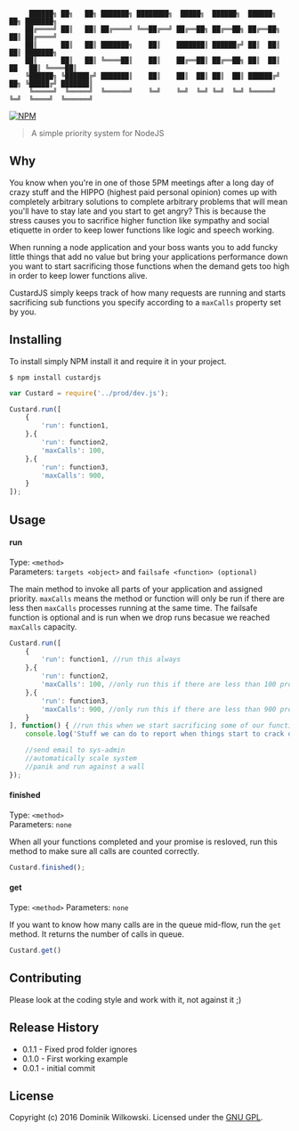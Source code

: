 ```shell
     ██████╗ ██╗   ██╗ ███████╗ ████████╗  █████╗  ██████╗  ██████╗           ██╗ ███████╗
    ██╔════╝ ██║   ██║ ██╔════╝ ╚══██╔══╝ ██╔══██╗ ██╔══██╗ ██╔══██╗          ██║ ██╔════╝
    ██║      ██║   ██║ ███████╗    ██║    ███████║ ██████╔╝ ██║  ██║          ██║ ███████╗
    ██║      ██║   ██║ ╚════██║    ██║    ██╔══██║ ██╔══██╗ ██║  ██║     ██   ██║ ╚════██║
    ╚██████╗ ╚██████╔╝ ███████║    ██║    ██║  ██║ ██║  ██║ ██████╔╝ ██╗ ╚█████╔╝ ███████║
     ╚═════╝  ╚═════╝  ╚══════╝    ╚═╝    ╚═╝  ╚═╝ ╚═╝  ╚═╝ ╚═════╝  ╚═╝  ╚════╝  ╚══════╝
```

[![NPM](https://nodei.co/npm/custardjs.png?downloads=true)](https://nodei.co/npm/custardjs/)


> A simple priority system for NodeJS

## Why

You know when you're in one of those 5PM meetings after a long day of crazy stuff and the HIPPO (highest paid personal opinion) comes up with completely
arbitrary solutions to complete arbitrary problems that will mean you'll have to stay late and you start to get angry? This is because the stress causes you
to sacrifice higher function like sympathy and social etiquette in order to keep lower functions like logic and speech working.

When running a node application and your boss wants you to add funcky little things that add no value but bring your applications performance down you want to
start sacrificing those functions when the demand gets too high in order to keep lower functions alive.

CustardJS simply keeps track of how many requests are running and starts sacrificing sub functions you specify according to a `maxCalls` property set by you.


## Installing

To install simply NPM install it and require it in your project.

```shell
$ npm install custardjs
```

```js
var Custard = require('../prod/dev.js');

Custard.run([
	{
		'run': function1,
	},{
		'run': function2,
		'maxCalls': 100,
	},{
		'run': function3,
		'maxCalls': 900,
	}
]);
```


## Usage

#### run
Type: `<method>`  
Parameters: `targets <object>` and `failsafe <function> (optional)`

The main method to invoke all parts of your application and assigned priority. `maxCalls` means the method or function will only be run if there are less then
`maxCalls` processes running at the same time.
The failsafe function is optional and is run when we drop runs becasue we reached `maxCalls` capacity.

```js
Custard.run([
	{
		'run': function1, //run this always
	},{
		'run': function2,
		'maxCalls': 100, //only run this if there are less than 100 processes currently running
	},{
		'run': function3,
		'maxCalls': 900, //only run this if there are less than 900 processes currently running
	}
], function() { //run this when we start sacrificing some of our functionality
	console.log('Stuff we can do to report when things start to crack down!');

	//send email to sys-admin
	//automatically scale system
	//panik and run against a wall
});
```

#### finished
Type: `<method>`  
Parameters: `none`

When all your functions completed and your promise is resloved, run this method to make sure all calls are counted correctly.

```js
Custard.finished();
```

#### get
Type: `<method>`
Parameters: `none`

If you want to know how many calls are in the queue mid-flow, run the `get` method. It returns the number of calls in queue.

```js
Custard.get()
```


## Contributing
Please look at the coding style and work with it, not against it ;)


## Release History
* 0.1.1  -  Fixed prod folder ignores
* 0.1.0  -  First working example
* 0.0.1  -  initial commit


## License
Copyright (c) 2016 Dominik Wilkowski. Licensed under the [GNU GPL](https://github.com/dominikwilkowski/custardjs/blob/master/LICENSE).
